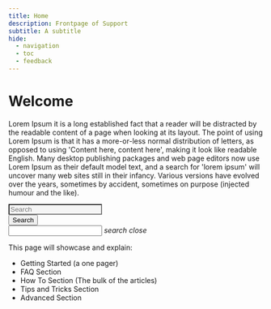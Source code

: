 ```yaml
---
title: Home
description: Frontpage of Support
subtitle: A subtitle
hide:
  - navigation
  - toc
  - feedback
---
```

# Welcome
Lorem Ipsum it is a long established fact that a reader will be distracted by the readable content of a page when looking at its layout. The point of using Lorem Ipsum is that it has a more-or-less normal distribution of letters, as opposed to using 'Content here, content here', making it look like readable English. Many desktop publishing packages and web page editors now use Lorem Ipsum as their default model text, and a search for 'lorem ipsum' will uncover many web sites still in their infancy. Various versions have evolved over the years, sometimes by accident, sometimes on purpose (injected humour and the like).

<div class="center-container">
    <div id="center-search">
      <div class="mdc-text-field">
        <input class="mdc-text-field__input" id="input1" style="background-color: whitesmoke;" type="text" placeholder="Search">
      </div>
      <button class="md-button md-button--primary " id="move-button" onclick="moveText()">Search</button>
    </div>
  </div>

<div class="nav-wrapper">
      <form>
        <div class="input-field">
          <input id="search" type="search" required>
          <label class="label-icon" for="search"><i class="material-icons">search</i></label>
          <i class="material-icons">close</i>
        </div>
      </form>
</div>


This page will showcase and explain:
- Getting Started (a one pager)
- FAQ Section
- How To Section (The bulk of the articles)
- Tips and Tricks Section
- Advanced Section

